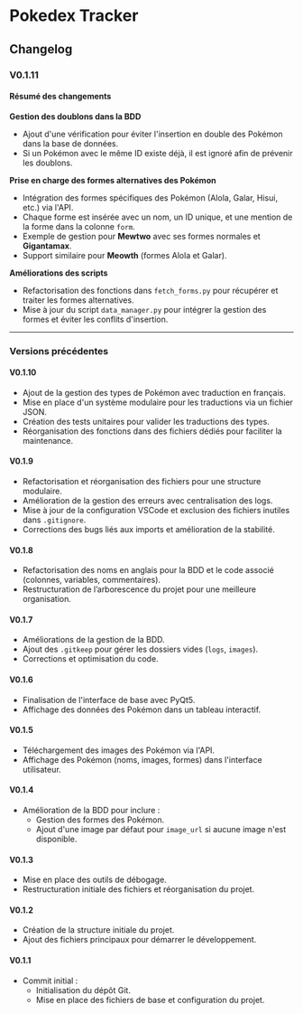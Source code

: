 # Pokedex Tracker

## Changelog

### V0.1.11
#### Résumé des changements

**Gestion des doublons dans la BDD**
- Ajout d'une vérification pour éviter l'insertion en double des Pokémon dans la base de données.
- Si un Pokémon avec le même ID existe déjà, il est ignoré afin de prévenir les doublons.

**Prise en charge des formes alternatives des Pokémon**
- Intégration des formes spécifiques des Pokémon (Alola, Galar, Hisui, etc.) via l'API.
- Chaque forme est insérée avec un nom, un ID unique, et une mention de la forme dans la colonne `form`.
- Exemple de gestion pour **Mewtwo** avec ses formes normales et **Gigantamax**.
- Support similaire pour **Meowth** (formes Alola et Galar).

**Améliorations des scripts**
- Refactorisation des fonctions dans `fetch_forms.py` pour récupérer et traiter les formes alternatives.
- Mise à jour du script `data_manager.py` pour intégrer la gestion des formes et éviter les conflits d'insertion.

---

### Versions précédentes

#### V0.1.10
- Ajout de la gestion des types de Pokémon avec traduction en français.
- Mise en place d'un système modulaire pour les traductions via un fichier JSON.
- Création des tests unitaires pour valider les traductions des types.
- Réorganisation des fonctions dans des fichiers dédiés pour faciliter la maintenance.

#### V0.1.9
- Refactorisation et réorganisation des fichiers pour une structure modulaire.
- Amélioration de la gestion des erreurs avec centralisation des logs.
- Mise à jour de la configuration VSCode et exclusion des fichiers inutiles dans `.gitignore`.
- Corrections des bugs liés aux imports et amélioration de la stabilité.

#### V0.1.8
- Refactorisation des noms en anglais pour la BDD et le code associé (colonnes, variables, commentaires).
- Restructuration de l’arborescence du projet pour une meilleure organisation.

#### V0.1.7
- Améliorations de la gestion de la BDD.
- Ajout des `.gitkeep` pour gérer les dossiers vides (`logs`, `images`).
- Corrections et optimisation du code.

#### V0.1.6
- Finalisation de l'interface de base avec PyQt5.
- Affichage des données des Pokémon dans un tableau interactif.

#### V0.1.5
- Téléchargement des images des Pokémon via l'API.
- Affichage des Pokémon (noms, images, formes) dans l'interface utilisateur.

#### V0.1.4
- Amélioration de la BDD pour inclure :
  - Gestion des formes des Pokémon.
  - Ajout d'une image par défaut pour `image_url` si aucune image n'est disponible.

#### V0.1.3
- Mise en place des outils de débogage.
- Restructuration initiale des fichiers et réorganisation du projet.

#### V0.1.2
- Création de la structure initiale du projet.
- Ajout des fichiers principaux pour démarrer le développement.

#### V0.1.1
- Commit initial :
  - Initialisation du dépôt Git.
  - Mise en place des fichiers de base et configuration du projet.
